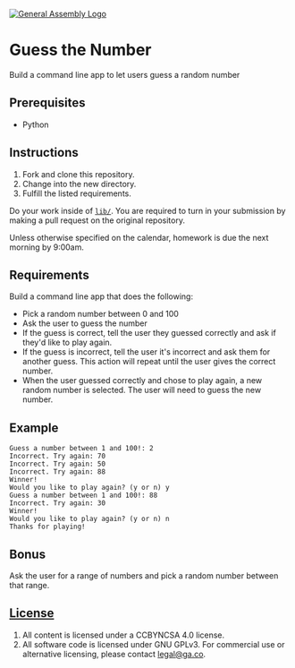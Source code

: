 [![General Assembly Logo](https://camo.githubusercontent.com/1a91b05b8f4d44b5bbfb83abac2b0996d8e26c92/687474703a2f2f692e696d6775722e636f6d2f6b6538555354712e706e67)](https://generalassemb.ly/education/web-development-immersive)

# Guess the Number

Build a command line app to let users guess a random number

## Prerequisites

- Python

## Instructions

1.  Fork and clone this repository.
1.  Change into the new directory.
1.  Fulfill the listed requirements.

Do your work inside of [`lib/`](lib/). You are required to turn in your
submission by making a pull request on the original repository.

Unless otherwise specified on the calendar, homework is due the next morning by
9:00am.

## Requirements

Build a command line app that does the following:

- Pick a random number between 0 and 100
- Ask the user to guess the number
- If the guess is correct, tell the user they guessed correctly and ask if they'd like to play again.
- If the guess is incorrect, tell the user it's incorrect and ask them for another guess. This action will repeat until the user gives the correct number.
- When the user guessed correctly and chose to play again, a new random number is selected. The user will need to guess the new number.

## Example

```
Guess a number between 1 and 100!: 2
Incorrect. Try again: 70
Incorrect. Try again: 50
Incorrect. Try again: 88
Winner!
Would you like to play again? (y or n) y
Guess a number between 1 and 100!: 88
Incorrect. Try again: 30
Winner!
Would you like to play again? (y or n) n
Thanks for playing!
```

## Bonus

Ask the user for a range of numbers and pick a random number between that range.

## [License](LICENSE)

1.  All content is licensed under a CC­BY­NC­SA 4.0 license.
1.  All software code is licensed under GNU GPLv3. For commercial use or
    alternative licensing, please contact legal@ga.co.

